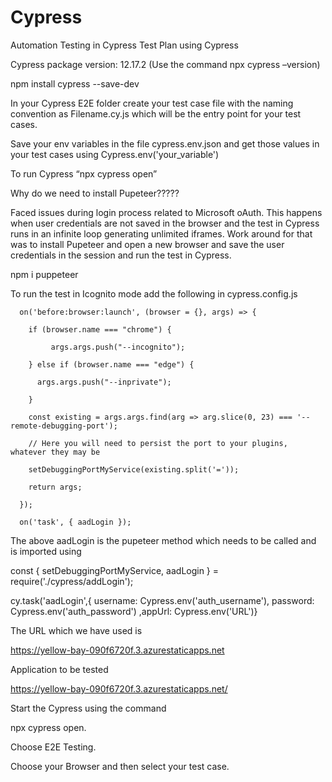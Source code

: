 # Cypress
Automation Testing in Cypress
Test Plan using Cypress 

Cypress package version: 12.17.2 (Use the command npx cypress –version) 

npm install cypress --save-dev 

In your Cypress E2E folder create your test case file with the naming convention as Filename.cy.js which will be the entry point for your test cases.  

Save your env variables in the file cypress.env.json and get those values in your test cases using Cypress.env('your_variable') 

To run Cypress “npx cypress open” 

Why do we need to install Pupeteer????? 

Faced issues during login process related to Microsoft oAuth. This happens when user credentials are not saved in the browser and the test in Cypress runs in an infinite loop generating unlimited iframes.  Work around for that was to install Pupeteer and open a new browser and save the user credentials in the session and run the test in Cypress. 

npm i puppeteer 

To run the test in Icognito mode add the following in cypress.config.js  

      on('before:browser:launch', (browser = {}, args) => { 

        if (browser.name === "chrome") { 

             args.args.push("--incognito"); 

        } else if (browser.name === "edge") { 

          args.args.push("--inprivate"); 

        } 

        const existing = args.args.find(arg => arg.slice(0, 23) === '--remote-debugging-port'); 

        // Here you will need to persist the port to your plugins, whatever they may be 

        setDebuggingPortMyService(existing.split('=')); 

        return args; 

      }); 

      on('task', { aadLogin }); 

 

The above aadLogin is the pupeteer method which needs to be called and is imported using 

const { setDebuggingPortMyService, aadLogin } = require('./cypress/addLogin'); 

 

 cy.task('aadLogin',{ username: Cypress.env('auth_username'), password: Cypress.env('auth_password') ,appUrl: Cypress.env('URL')} 

 

 

 

The URL which we have used is  

https://yellow-bay-090f6720f.3.azurestaticapps.net

 

Application to be tested 

https://yellow-bay-090f6720f.3.azurestaticapps.net/ 

Start the Cypress using the command  

npx cypress open. 

Choose E2E Testing. 

Choose your Browser and then select your test case. 
